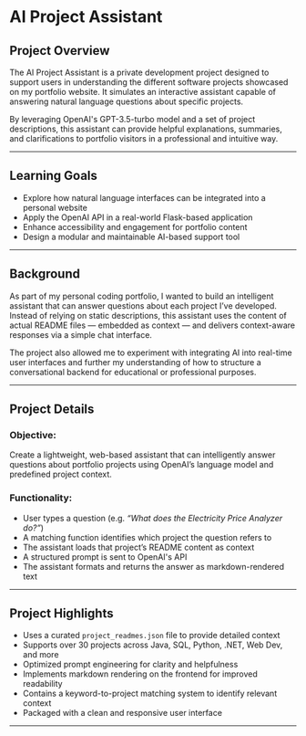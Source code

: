 # AI Project Assistant

## Project Overview  
The AI Project Assistant is a private development project designed to support users in understanding the different software projects showcased on my portfolio website. It simulates an interactive assistant capable of answering natural language questions about specific projects.

By leveraging OpenAI's GPT-3.5-turbo model and a set of project descriptions, this assistant can provide helpful explanations, summaries, and clarifications to portfolio visitors in a professional and intuitive way.

---

## Learning Goals  
- Explore how natural language interfaces can be integrated into a personal website  
- Apply the OpenAI API in a real-world Flask-based application  
- Enhance accessibility and engagement for portfolio content  
- Design a modular and maintainable AI-based support tool  

---

## Background  
As part of my personal coding portfolio, I wanted to build an intelligent assistant that can answer questions about each project I’ve developed. Instead of relying on static descriptions, this assistant uses the content of actual README files — embedded as context — and delivers context-aware responses via a simple chat interface.

The project also allowed me to experiment with integrating AI into real-time user interfaces and further my understanding of how to structure a conversational backend for educational or professional purposes.

---

## Project Details

### Objective:  
Create a lightweight, web-based assistant that can intelligently answer questions about portfolio projects using OpenAI’s language model and predefined project context.

### Functionality:
- User types a question (e.g. *“What does the Electricity Price Analyzer do?”*)  
- A matching function identifies which project the question refers to  
- The assistant loads that project’s README content as context  
- A structured prompt is sent to OpenAI's API  
- The assistant formats and returns the answer as markdown-rendered text  

---

## Project Highlights

- Uses a curated `project_readmes.json` file to provide detailed context  
- Supports over 30 projects across Java, SQL, Python, .NET, Web Dev, and more  
- Optimized prompt engineering for clarity and helpfulness  
- Implements markdown rendering on the frontend for improved readability  
- Contains a keyword-to-project matching system to identify relevant context  
- Packaged with a clean and responsive user interface  

---

